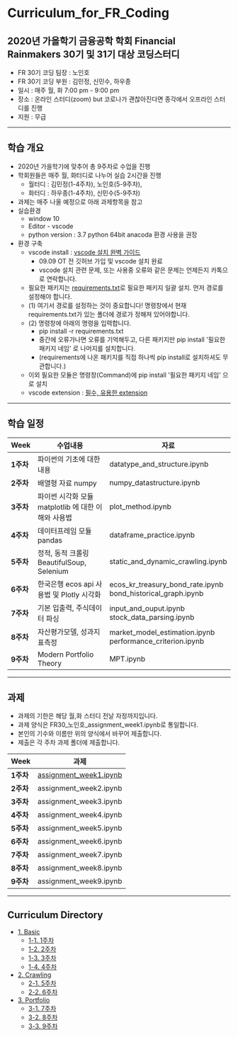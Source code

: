 # Curriculum_for_FR_Coding


## 2020년 가을학기 금융공학 학회 Financial Rainmakers 30기 및 31기 대상 코딩스터디
- FR 30기 코딩 팀장 : 노인호 
- FR 30기 코딩 부원 : 김민정, 신민수, 하우종
- 일시 : 매주 월, 화 7:00 pm - 9:00 pm
- 장소 : 온라인 스터디(zoom) but 코로나가 괜찮아진다면 종각에서 오프라인 스터디를 진행
- 지원 : 무급


<hr/>

## 학습 개요 
- 2020년 가을학기에 맞추어 총 9주차로 수업을 진행
-  학회원들은 매주 월, 화터디로 나누어 실습 2시간을 진행
    - 월터디 : 김민정(1-4주차), 노인호(5-9주차),
    - 화터디 : 하우종(1-4주차), 신민수(5-9주차)
- 과제는 매주 나올 예정으로 아래 과제항목을 참고
- 실습환경
   - window 10
   - Editor - vscode
   - python version : 3.7 python 64bit anacoda 환경 사용을 권장
- 환경 구축
  - vscode install : [vscode 설치 완벽 가이드](https://www.notion.so/noinho/vscode-254df8598e5442f88862659dd3b057d9)
    - 09.09 OT 전 깃허브 가입 및 vscode 설치 완료
    - vscode 설치 관련 문제, 또는 사용중 오류와 같은 문제는 언제든지 카톡으로 연락합니다. 
  - 필요한 패키지는 [requirements.txt](https://github.com/nosy0411/Curriculum_for_FR_Coding/blob/master/requirements.txt)로 필요한 패키지 일괄 설치. 먼저 경로를 설정해야 합니다.<br> 
  - (1) 여기서 경로를 설정하는 것이 중요합니다! 명령창에서 현재 requirements.txt가 있는 폴더에 경로가 정해져 있어야합니다.
  - (2) 명령창에 아래의 명령을 입력합니다.
    - pip install -r requirements.txt
    - 중간에 오류가나면 오류를 기억해두고, 다른 패키지만 pip install '필요한 패키지 네임' 로 나머지를 설치합니다.
    - (requirements에 나온 패키지를 직접 하나씩 pip install로 설치하셔도 무관합니다.)
  - 이외 필요한 모듈은 명령창(Command)에 pip install '필요한 패키지 네임' 으로 설치
  - vscode extension : [필수, 유용한 extension](https://www.notion.so/noinho/vscode-extension-27f79093400a4d7e930804c6f81a1196)
  

<hr/>

## 학습 일정

|Week|수업내용|자료|
|---|---|---|
|**1주차**|파이썬의 기초에 대한 내용|datatype_and_structure.ipynb|
|**2주차**|배열형 자료 numpy|numpy_datastructure.ipynb|
|**3주차**|파이썬 시각화 모듈 matplotlib 에 대한 이해와 사용법|plot_method.ipynb|
|**4주차**|데이터프레임 모듈 pandas|dataframe_practice.ipynb|
|**5주차**|정적, 동적 크롤링 BeautifulSoup, Selenium|static_and_dynamic_crawling.ipynb|
|**6주차**|한국은행 ecos api 사용법 및 Plotly 시각화|ecos_kr_treasury_bond_rate.ipynb<br>bond_historical_graph.ipynb|
|**7주차**|기본 입출력, 주식데이터 파싱|input_and_ouput.ipynb<br>stock_data_parsing.ipynb|
|**8주차**|자산평가모델, 성과지표측정|market_model_estimation.ipynb<br>performance_criterion.ipynb|
|**9주차**|Modern Portfolio Theory|MPT.ipynb|

<hr/>

## 과제

- 과제의 기한은 해당 월,화 스터디 전날 자정까지입니다.
- 과제 양식은 FR30_노인호_assignment_week1.ipynb로 통일합니다.
- 본인의 기수와 이름만 위의 양식에서 바꾸어 제출합니다.
- 제출은 각 주차 과제 폴더에 제출합니다.


|Week|과제|
|---|---|
|**1주차**|[assignment_week1.ipynb](https://github.com/nosy0411/Curriculum_for_FR_Coding/blob/master/1.%20Basic/1%EC%A3%BC%EC%B0%A8/assignment_week1.ipynb)|
|**2주차**|assignment_week2.ipynb|
|**3주차**|assignment_week3.ipynb|
|**4주차**|assignment_week4.ipynb|
|**5주차**|assignment_week5.ipynb|
|**6주차**|assignment_week6.ipynb|
|**7주차**|assignment_week7.ipynb|
|**8주차**|assignment_week8.ipynb|
|**9주차**|assignment_week9.ipynb|

<hr/>

## Curriculum Directory
* [1. Basic](https://github.com/nosy0411/Curriculum_for_FR_Coding/tree/master/1.%20Basic)
  * [1-1. 1주차](https://github.com/nosy0411/Curriculum_for_FR_Coding/tree/master/1.%20Basic/1%EC%A3%BC%EC%B0%A8)
  * [1-2. 2주차](https://github.com/nosy0411/Curriculum_for_FR_Coding/tree/master/1.%20Basic/2%EC%A3%BC%EC%B0%A8)
  * [1-3. 3주차](https://github.com/nosy0411/Curriculum_for_FR_Coding/tree/master/1.%20Basic/3%EC%A3%BC%EC%B0%A8)
  * [1-4. 4주차](https://github.com/nosy0411/Curriculum_for_FR_Coding/tree/master/1.%20Basic/4%EC%A3%BC%EC%B0%A8)
* [2. Crawling](https://github.com/nosy0411/Curriculum_for_FR_Coding/tree/master/2.%20Crawling)
  * [2-1. 5주차](https://github.com/nosy0411/Curriculum_for_FR_Coding/tree/master/2.%20Crawling/5%EC%A3%BC%EC%B0%A8)
  * [2-2. 6주차](https://github.com/nosy0411/Curriculum_for_FR_Coding/tree/master/2.%20Crawling/6%EC%A3%BC%EC%B0%A8)
* [3. Portfolio](https://github.com/nosy0411/Curriculum_for_FR_Coding/tree/master/3.%20Portfolio)
  * [3-1. 7주차](https://github.com/nosy0411/Curriculum_for_FR_Coding/tree/master/3.%20Portfolio/7%EC%A3%BC%EC%B0%A8)
  * [3-2. 8주차](https://github.com/nosy0411/Curriculum_for_FR_Coding/tree/master/3.%20Portfolio/8%EC%A3%BC%EC%B0%A8)
  * [3-3. 9주차](https://github.com/nosy0411/Curriculum_for_FR_Coding/tree/master/3.%20Portfolio/9%EC%A3%BC%EC%B0%A8)
